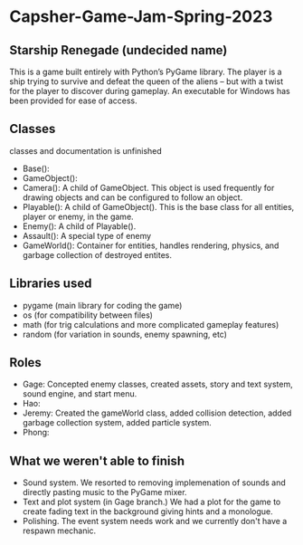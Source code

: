 # Capsher-Game-Jam-Spring-2023  

## Starship Renegade (undecided name)

This is a game built entirely with Python’s PyGame library. The player is a ship trying to survive and defeat the queen of the aliens – but with a twist for the player to discover during gameplay. An executable for Windows has been provided for ease of access.

## Classes
classes and documentation is unfinished
* Base():
* GameObject():
* Camera(): A child of GameObject. This object is used frequently for drawing objects and can be configured to follow an object.
* Playable(): A child of GameObject(). This is the base class for all entities, player or enemy, in the game.
* Enemy(): A child of Playable().
* Assault(): A special type of enemy
* GameWorld(): Container for entities, handles rendering, physics, and garbage collection of destroyed entites. 

## Libraries used
* pygame (main library for coding the game)
* os (for compatibility between files)
* math (for trig calculations and more complicated gameplay features)
* random (for variation in sounds, enemy spawning, etc)

## Roles
* Gage: Concepted enemy classes, created assets, story and text system, sound engine, and start menu.
* Hao: 
* Jeremy: Created the gameWorld class, added collision detection, added garbage collection system, added particle system.
* Phong:

## What we weren't able to finish
* Sound system. We resorted to removing implemenation of sounds and directly pasting music to the PyGame mixer.
* Text and plot system (in Gage branch.) We had a plot for the game to create fading text in the background giving hints and a monologue.
* Polishing. The event system needs work and we currently don't have a respawn mechanic.
